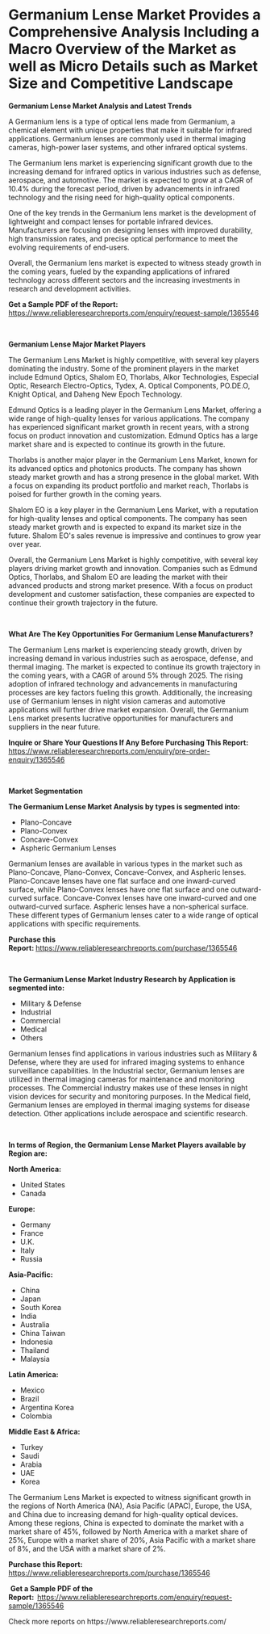 <p><h1>Germanium Lense Market Provides a Comprehensive Analysis Including a Macro Overview of the Market as well as Micro Details such as Market Size and Competitive Landscape</h1></p><p><strong>Germanium Lense Market Analysis and Latest Trends</strong></p>
<p><p>A Germanium lens is a type of optical lens made from Germanium, a chemical element with unique properties that make it suitable for infrared applications. Germanium lenses are commonly used in thermal imaging cameras, high-power laser systems, and other infrared optical systems.</p><p>The Germanium lens market is experiencing significant growth due to the increasing demand for infrared optics in various industries such as defense, aerospace, and automotive. The market is expected to grow at a CAGR of 10.4% during the forecast period, driven by advancements in infrared technology and the rising need for high-quality optical components.</p><p>One of the key trends in the Germanium lens market is the development of lightweight and compact lenses for portable infrared devices. Manufacturers are focusing on designing lenses with improved durability, high transmission rates, and precise optical performance to meet the evolving requirements of end-users.</p><p>Overall, the Germanium lens market is expected to witness steady growth in the coming years, fueled by the expanding applications of infrared technology across different sectors and the increasing investments in research and development activities.</p></p>
<p><strong>Get a Sample PDF of the Report:&nbsp;</strong> <a href="https://www.reliableresearchreports.com/enquiry/request-sample/1365546">https://www.reliableresearchreports.com/enquiry/request-sample/1365546</a></p>
<p>&nbsp;</p>
<p><strong>Germanium Lense Major Market Players</strong></p>
<p><p>The Germanium Lens Market is highly competitive, with several key players dominating the industry. Some of the prominent players in the market include Edmund Optics, Shalom EO, Thorlabs, Alkor Technologies, Especial Optic, Research Electro-Optics, Tydex, A. Optical Components, PO.DE.O, Knight Optical, and Daheng New Epoch Technology.</p><p>Edmund Optics is a leading player in the Germanium Lens Market, offering a wide range of high-quality lenses for various applications. The company has experienced significant market growth in recent years, with a strong focus on product innovation and customization. Edmund Optics has a large market share and is expected to continue its growth in the future.</p><p>Thorlabs is another major player in the Germanium Lens Market, known for its advanced optics and photonics products. The company has shown steady market growth and has a strong presence in the global market. With a focus on expanding its product portfolio and market reach, Thorlabs is poised for further growth in the coming years.</p><p>Shalom EO is a key player in the Germanium Lens Market, with a reputation for high-quality lenses and optical components. The company has seen steady market growth and is expected to expand its market size in the future. Shalom EO's sales revenue is impressive and continues to grow year over year.</p><p>Overall, the Germanium Lens Market is highly competitive, with several key players driving market growth and innovation. Companies such as Edmund Optics, Thorlabs, and Shalom EO are leading the market with their advanced products and strong market presence. With a focus on product development and customer satisfaction, these companies are expected to continue their growth trajectory in the future.</p></p>
<p>&nbsp;</p>
<p><strong>What Are The Key Opportunities For Germanium Lense Manufacturers?</strong></p>
<p><p>The Germanium Lens market is experiencing steady growth, driven by increasing demand in various industries such as aerospace, defense, and thermal imaging. The market is expected to continue its growth trajectory in the coming years, with a CAGR of around 5% through 2025. The rising adoption of infrared technology and advancements in manufacturing processes are key factors fueling this growth. Additionally, the increasing use of Germanium lenses in night vision cameras and automotive applications will further drive market expansion. Overall, the Germanium Lens market presents lucrative opportunities for manufacturers and suppliers in the near future.</p></p>
<p><strong>Inquire or Share Your Questions If Any Before Purchasing This Report:</strong> <a href="https://www.reliableresearchreports.com/enquiry/pre-order-enquiry/1365546">https://www.reliableresearchreports.com/enquiry/pre-order-enquiry/1365546</a></p>
<p>&nbsp;</p>
<p><strong>Market Segmentation</strong></p>
<p><strong>The Germanium Lense Market Analysis by types is segmented into:</strong></p>
<p><ul><li>Plano-Concave</li><li>Plano-Convex</li><li>Concave-Convex</li><li>Aspheric Germanium Lenses</li></ul></p>
<p><p>Germanium lenses are available in various types in the market such as Plano-Concave, Plano-Convex, Concave-Convex, and Aspheric lenses. Plano-Concave lenses have one flat surface and one inward-curved surface, while Plano-Convex lenses have one flat surface and one outward-curved surface. Concave-Convex lenses have one inward-curved and one outward-curved surface. Aspheric lenses have a non-spherical surface. These different types of Germanium lenses cater to a wide range of optical applications with specific requirements.</p></p>
<p><strong>Purchase this Report:&nbsp;</strong><a href="https://www.reliableresearchreports.com/purchase/1365546">https://www.reliableresearchreports.com/purchase/1365546</a></p>
<p>&nbsp;</p>
<p><strong>The Germanium Lense Market Industry Research by Application is segmented into:</strong></p>
<p><ul><li>Military & Defense</li><li>Industrial</li><li>Commercial</li><li>Medical</li><li>Others</li></ul></p>
<p><p>Germanium lenses find applications in various industries such as Military & Defense, where they are used for infrared imaging systems to enhance surveillance capabilities. In the Industrial sector, Germanium lenses are utilized in thermal imaging cameras for maintenance and monitoring processes. The Commercial industry makes use of these lenses in night vision devices for security and monitoring purposes. In the Medical field, Germanium lenses are employed in thermal imaging systems for disease detection. Other applications include aerospace and scientific research.</p></p>
<p>&nbsp;</p>
<p><strong>In terms of Region, the Germanium Lense Market Players available by Region are:</strong></p>
<p>
    <p> <strong> North America: </strong>
        <ul>
            <li>United States</li>
            <li>Canada</li>
        </ul>
        </p> 
    <p> <strong> Europe: </strong>
        <ul>
            <li>Germany</li>
            <li>France</li>
            <li>U.K.</li>
            <li>Italy</li>
            <li>Russia</li>
        </ul>
        </p> 
    <p> <strong> Asia-Pacific: </strong>
        <ul>
            <li>China</li>
            <li>Japan</li>
            <li>South Korea</li>
            <li>India</li>
            <li>Australia</li>
            <li>China Taiwan</li>
            <li>Indonesia</li>
            <li>Thailand</li>
            <li>Malaysia</li>
        </ul>
        </p> 
    <p> <strong> Latin America: </strong>
        <ul>
            <li>Mexico</li>
            <li>Brazil</li>
            <li>Argentina Korea</li>
            <li>Colombia</li>
        </ul>
        </p> 
    <p> <strong> Middle East & Africa: </strong>
        <ul>
            <li>Turkey</li>
            <li>Saudi</li>
            <li>Arabia</li>
            <li>UAE</li>
            <li>Korea</li>
        </ul>
    </p>
    </p>
<p><p>The Germanium Lens Market is expected to witness significant growth in the regions of North America (NA), Asia Pacific (APAC), Europe, the USA, and China due to increasing demand for high-quality optical devices. Among these regions, China is expected to dominate the market with a market share of 45%, followed by North America with a market share of 25%, Europe with a market share of 20%, Asia Pacific with a market share of 8%, and the USA with a market share of 2%.</p></p>
<p><strong>Purchase this Report: </strong><a href="https://www.reliableresearchreports.com/purchase/1365546">https://www.reliableresearchreports.com/purchase/1365546</a></p>
<p>&nbsp;<strong>Get a Sample PDF of the Report:&nbsp;&nbsp;</strong><a href="https://www.reliableresearchreports.com/enquiry/request-sample/1365546">https://www.reliableresearchreports.com/enquiry/request-sample/1365546</a></p>
<p><strong></strong></p>
<p>Check more reports on https://www.reliableresearchreports.com/</p>